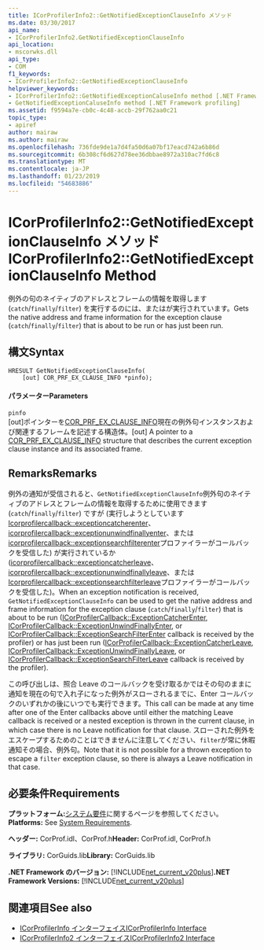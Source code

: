 ```yaml
---
title: ICorProfilerInfo2::GetNotifiedExceptionClauseInfo メソッド
ms.date: 03/30/2017
api_name:
- ICorProfilerInfo2.GetNotifiedExceptionClauseInfo
api_location:
- mscorwks.dll
api_type:
- COM
f1_keywords:
- ICorProfilerInfo2::GetNotifiedExceptionClauseInfo
helpviewer_keywords:
- ICorProfilerInfo2::GetNotifiedExceptionCaluseInfo method [.NET Framework profiling]
- GetNotifiedExceptionCaluseInfo method [.NET Framework profiling]
ms.assetid: f9594a7e-cb0c-4c48-accb-29f762aa0c21
topic_type:
- apiref
author: mairaw
ms.author: mairaw
ms.openlocfilehash: 736fde9de1a7d4fa50d6a07bf17eacd742a6b86d
ms.sourcegitcommit: 6b308cf6d627d78ee36dbbae8972a310ac7fd6c8
ms.translationtype: MT
ms.contentlocale: ja-JP
ms.lasthandoff: 01/23/2019
ms.locfileid: "54683886"
---
```

# <a name="icorprofilerinfo2getnotifiedexceptionclauseinfo-method"></a><span data-ttu-id="0e6c1-102">ICorProfilerInfo2::GetNotifiedExceptionClauseInfo メソッド</span><span class="sxs-lookup"><span data-stu-id="0e6c1-102">ICorProfilerInfo2::GetNotifiedExceptionClauseInfo Method</span></span>
<span data-ttu-id="0e6c1-103">例外の句のネイティブのアドレスとフレームの情報を取得します (`catch`/`finally`/`filter`) を実行するのには、またはが実行されています。</span><span class="sxs-lookup"><span data-stu-id="0e6c1-103">Gets the native address and frame information for the exception clause (`catch`/`finally`/`filter`) that is about to be run or has just been run.</span></span>  
  
## <a name="syntax"></a><span data-ttu-id="0e6c1-104">構文</span><span class="sxs-lookup"><span data-stu-id="0e6c1-104">Syntax</span></span>  
  
```  
HRESULT GetNotifiedExceptionClauseInfo(  
    [out] COR_PRF_EX_CLAUSE_INFO *pinfo);  
```  
  
#### <a name="parameters"></a><span data-ttu-id="0e6c1-105">パラメーター</span><span class="sxs-lookup"><span data-stu-id="0e6c1-105">Parameters</span></span>  
 `pinfo`  
 <span data-ttu-id="0e6c1-106">[out]ポインターを[COR_PRF_EX_CLAUSE_INFO](../../../../docs/framework/unmanaged-api/profiling/cor-prf-ex-clause-info-structure.md)現在の例外句インスタンスおよび関連するフレームを記述する構造体。</span><span class="sxs-lookup"><span data-stu-id="0e6c1-106">[out] A pointer to a [COR_PRF_EX_CLAUSE_INFO](../../../../docs/framework/unmanaged-api/profiling/cor-prf-ex-clause-info-structure.md) structure that describes the current exception clause instance and its associated frame.</span></span>  
  
## <a name="remarks"></a><span data-ttu-id="0e6c1-107">Remarks</span><span class="sxs-lookup"><span data-stu-id="0e6c1-107">Remarks</span></span>  
 <span data-ttu-id="0e6c1-108">例外の通知が受信されると、`GetNotifiedExceptionClauseInfo`例外句のネイティブのアドレスとフレームの情報を取得するために使用できます (`catch`/`finally`/`filter`) ですが (実行しようとしています[Icorprofilercallback::exceptioncatcherenter](../../../../docs/framework/unmanaged-api/profiling/icorprofilercallback-exceptioncatcherenter-method.md)、 [icorprofilercallback::exceptionunwindfinallyenter](../../../../docs/framework/unmanaged-api/profiling/icorprofilercallback-exceptionunwindfinallyenter-method.md)、または[icorprofilercallback::exceptionsearchfilterenter](../../../../docs/framework/unmanaged-api/profiling/icorprofilercallback-exceptionsearchfilterenter-method.md)プロファイラーがコールバックを受信した) が実行されているか ([icorprofilercallback::exceptioncatcherleave](../../../../docs/framework/unmanaged-api/profiling/icorprofilercallback-exceptioncatcherleave-method.md)、 [icorprofilercallback::exceptionunwindfinallyleave](../../../../docs/framework/unmanaged-api/profiling/icorprofilercallback-exceptionunwindfinallyleave-method.md)、または[Icorprofilercallback::exceptionsearchfilterleave](../../../../docs/framework/unmanaged-api/profiling/icorprofilercallback-exceptionsearchfilterleave-method.md)プロファイラーがコールバックを受信した)。</span><span class="sxs-lookup"><span data-stu-id="0e6c1-108">When an exception notification is received, `GetNotifiedExceptionClauseInfo` can be used to get the native address and frame information for the exception clause (`catch`/`finally`/`filter`) that is about to be run ([ICorProfilerCallback::ExceptionCatcherEnter](../../../../docs/framework/unmanaged-api/profiling/icorprofilercallback-exceptioncatcherenter-method.md), [ICorProfilerCallback::ExceptionUnwindFinallyEnter](../../../../docs/framework/unmanaged-api/profiling/icorprofilercallback-exceptionunwindfinallyenter-method.md), or [ICorProfilerCallback::ExceptionSearchFilterEnter](../../../../docs/framework/unmanaged-api/profiling/icorprofilercallback-exceptionsearchfilterenter-method.md) callback is received by the profiler) or has just been run ([ICorProfilerCallback::ExceptionCatcherLeave](../../../../docs/framework/unmanaged-api/profiling/icorprofilercallback-exceptioncatcherleave-method.md), [ICorProfilerCallback::ExceptionUnwindFinallyLeave](../../../../docs/framework/unmanaged-api/profiling/icorprofilercallback-exceptionunwindfinallyleave-method.md), or [ICorProfilerCallback::ExceptionSearchFilterLeave](../../../../docs/framework/unmanaged-api/profiling/icorprofilercallback-exceptionsearchfilterleave-method.md) callback is received by the profiler).</span></span>  
  
 <span data-ttu-id="0e6c1-109">この呼び出しは、照合 Leave のコールバックを受け取るかではその句のままに通知を現在の句で入れ子になった例外がスローされるまでに、Enter コールバックのいずれかの後にいつでも実行できます。</span><span class="sxs-lookup"><span data-stu-id="0e6c1-109">This call can be made at any time after one of the Enter callbacks above until either the matching Leave callback is received or a nested exception is thrown in the current clause, in which case there is no Leave notification for that clause.</span></span> <span data-ttu-id="0e6c1-110">スローされた例外をエスケープするためのことはできませんに注意してください、`filter`が常に休暇通知その場合、例外句。</span><span class="sxs-lookup"><span data-stu-id="0e6c1-110">Note that it is not possible for a thrown exception to escape a `filter` exception clause, so there is always a Leave notification in that case.</span></span>  
  
## <a name="requirements"></a><span data-ttu-id="0e6c1-111">必要条件</span><span class="sxs-lookup"><span data-stu-id="0e6c1-111">Requirements</span></span>  
 <span data-ttu-id="0e6c1-112">**プラットフォーム:**[システム要件](../../../../docs/framework/get-started/system-requirements.md)に関するページを参照してください。</span><span class="sxs-lookup"><span data-stu-id="0e6c1-112">**Platforms:** See [System Requirements](../../../../docs/framework/get-started/system-requirements.md).</span></span>  
  
 <span data-ttu-id="0e6c1-113">**ヘッダー:** CorProf.idl、CorProf.h</span><span class="sxs-lookup"><span data-stu-id="0e6c1-113">**Header:** CorProf.idl, CorProf.h</span></span>  
  
 <span data-ttu-id="0e6c1-114">**ライブラリ:** CorGuids.lib</span><span class="sxs-lookup"><span data-stu-id="0e6c1-114">**Library:** CorGuids.lib</span></span>  
  
 <span data-ttu-id="0e6c1-115">**.NET Framework のバージョン:** [!INCLUDE[net_current_v20plus](../../../../includes/net-current-v20plus-md.md)]</span><span class="sxs-lookup"><span data-stu-id="0e6c1-115">**.NET Framework Versions:** [!INCLUDE[net_current_v20plus](../../../../includes/net-current-v20plus-md.md)]</span></span>  
  
## <a name="see-also"></a><span data-ttu-id="0e6c1-116">関連項目</span><span class="sxs-lookup"><span data-stu-id="0e6c1-116">See also</span></span>
- [<span data-ttu-id="0e6c1-117">ICorProfilerInfo インターフェイス</span><span class="sxs-lookup"><span data-stu-id="0e6c1-117">ICorProfilerInfo Interface</span></span>](../../../../docs/framework/unmanaged-api/profiling/icorprofilerinfo-interface.md)
- [<span data-ttu-id="0e6c1-118">ICorProfilerInfo2 インターフェイス</span><span class="sxs-lookup"><span data-stu-id="0e6c1-118">ICorProfilerInfo2 Interface</span></span>](../../../../docs/framework/unmanaged-api/profiling/icorprofilerinfo2-interface.md)
